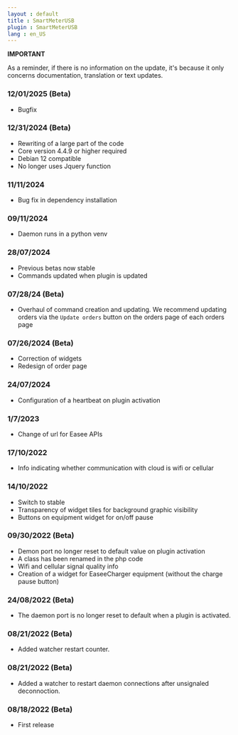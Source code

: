 ```yaml
---
layout : default
title : SmartMeterUSB
plugin : SmartMeterUSB
lang : en_US
---
```


**IMPORTANT**

As a reminder, if there is no information on the update, it's because it only concerns documentation, translation or text updates.

### 12/01/2025 (Beta)
+ Bugfix

### 12/31/2024 (Beta)
+ Rewriting of a large part of the code
+ Core version 4.4.9 or higher required
+ Debian 12 compatible
+ No longer uses Jquery function

### 11/11/2024
+ Bug fix in dependency installation

### 09/11/2024
+ Daemon runs in a python venv

### 28/07/2024
+ Previous betas now stable
+ Commands updated when plugin is updated

### 07/28/24 (Beta)
+ Overhaul of command creation and updating.
  We recommend updating orders via the `Update orders` button on the orders page of each
  orders page

### 07/26/2024 (Beta)
+ Correction of widgets
+ Redesign of order page

### 24/07/2024
+ Configuration of a heartbeat on plugin activation

### 1/7/2023
+ Change of url for Easee APIs

### 17/10/2022
+ Info indicating whether communication with cloud is wifi or cellular

### 14/10/2022
* Switch to stable
* Transparency of widget tiles for background graphic visibility
* Buttons on equipment widget for on/off pause

### 09/30/2022 (Beta)
* Demon port no longer reset to default value on plugin activation
* A class has been renamed in the php code
* Wifi and cellular signal quality info
* Creation of a widget for EaseeCharger equipment (without the charge pause button)

### 24/08/2022 (Beta)
* The daemon port is no longer reset to default when a plugin is activated.

### 08/21/2022 (Beta)
* Added watcher restart counter.

### 08/21/2022 (Beta)
* Added a watcher to restart daemon connections after unsignaled deconnoction.

### 08/18/2022 (Beta)
* First release
